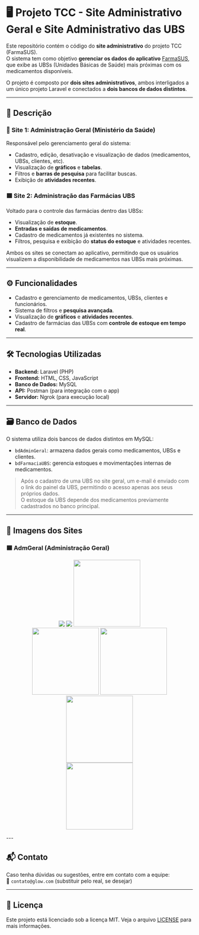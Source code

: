 # 🖥️ Projeto TCC - Site Administrativo Geral e Site Administrativo das UBS

Este repositório contém o código do **site administrativo** do projeto TCC (FarmaSUS).  
O sistema tem como objetivo **gerenciar os dados do aplicativo** [FarmaSUS](https://github.com/du4ards09/FarmaSUS-Mobile), que exibe as UBSs (Unidades Básicas de Saúde) mais próximas com os medicamentos disponíveis.

O projeto é composto por **dois sites administrativos**, ambos interligados a um único projeto Laravel e conectados a **dois bancos de dados distintos**.

---

## 📌 Descrição

### 🔷 Site 1: Administração Geral (Ministério da Saúde)

Responsável pelo gerenciamento geral do sistema:

- Cadastro, edição, desativação e visualização de dados (medicamentos, UBSs, clientes, etc).
- Visualização de **gráficos** e **tabelas**.
- Filtros e **barras de pesquisa** para facilitar buscas.
- Exibição de **atividades recentes**.

### 🟩 Site 2: Administração das Farmácias UBS

Voltado para o controle das farmácias dentro das UBSs:

- Visualização de **estoque**.
- **Entradas e saídas de medicamentos**.
- Cadastro de medicamentos já existentes no sistema.
- Filtros, pesquisa e exibição do **status do estoque** e atividades recentes.

Ambos os sites se conectam ao aplicativo, permitindo que os usuários visualizem a disponibilidade de medicamentos nas UBSs mais próximas.

---

## ⚙️ Funcionalidades

- Cadastro e gerenciamento de medicamentos, UBSs, clientes e funcionários.
- Sistema de filtros e **pesquisa avançada**.
- Visualização de **gráficos** e **atividades recentes**.
- Cadastro de farmácias das UBSs com **controle de estoque em tempo real**.

---

## 🛠️ Tecnologias Utilizadas

- **Backend:** Laravel (PHP)
- **Frontend:** HTML, CSS, JavaScript
- **Banco de Dados:** MySQL
- **API:** Postman (para integração com o app)
- **Servidor:** Ngrok (para execução local)

---

## 🗃️ Banco de Dados

O sistema utiliza dois bancos de dados distintos em MySQL:

- `bdAdminGeral`: armazena dados gerais como medicamentos, UBSs e clientes.
- `bdFarmaciaUBS`: gerencia estoques e movimentações internas de medicamentos.

> Após o cadastro de uma UBS no site geral, um e-mail é enviado com o link do painel da UBS, permitindo o acesso apenas aos seus próprios dados.  
> O estoque da UBS depende dos medicamentos previamente cadastrados no banco principal.

---

## 📸 Imagens dos Sites

### 🟦 AdmGeral (Administração Geral)

<p align="center">
  <img src="https://github.com/du4ards09/FarmaSUS-Desktop/blob/main/Imagens/IMG-20250704-WA0002.jpg height="180" />
  <img src="https://github.com/du4ards09/FarmaSUS-Desktop/blob/main/Imagens/IMG-20250704-WA0003.jpg height="180" />
  <img src="./imagens/admin3.png" height="180" />
  <br>
  <img src="./imagens/admin4.png" height="180" />
  <img src="./imagens/admin5.png" height="180" />
  <img src="./imagens/admin6.png" height="180" />
  <br>
  <img src="./imagens/admin7.png" height="180" />
</p>
---

## 📬 Contato

Caso tenha dúvidas ou sugestões, entre em contato com a equipe:  
📧 `contato@glow.com` (substituir pelo real, se desejar)

---

## 📄 Licença

Este projeto está licenciado sob a licença MIT. Veja o arquivo [LICENSE](./LICENSE) para mais informações.
